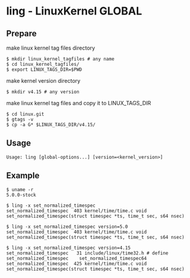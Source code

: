 # ling - LinuxKernel GLOBAL

## Prepare

make linux kernel tag files directory

```
$ mkdir linux_kernel_tagfiles # any name
$ cd linux_kernel_tagfiles/
$ export LINUX_TAGS_DIR=$PWD
```

make kernel version directory

```
$ mkdir v4.15 # any version
```

make linux kernel tag files and copy it to LINUX_TAGS_DIR

```
$ cd linux.git
$ gtags -v
$ cp -a G* $LINUX_TAGS_DIR/v4.15/
```

## Usage

```
Usage: ling [global-options...] [version=<kernel_version>]
```

## Example

```
$ uname -r
5.0.0-stock

$ ling -x set_normalized_timespec
set_normalized_timespec  403 kernel/time/time.c void set_normalized_timespec(struct timespec *ts, time_t sec, s64 nsec)

$ ling -x set_normalized_timespec version=5.0
set_normalized_timespec  403 kernel/time/time.c void set_normalized_timespec(struct timespec *ts, time_t sec, s64 nsec)

$ ling -x set_normalized_timespec version=4.15
set_normalized_timespec   31 include/linux/time32.h # define set_normalized_timespec    set_normalized_timespec64
set_normalized_timespec  425 kernel/time/time.c void set_normalized_timespec(struct timespec *ts, time_t sec, s64 nsec)
```

